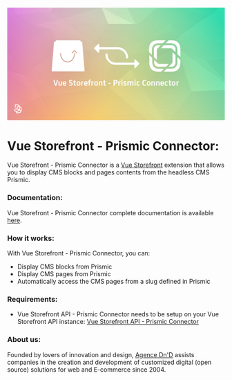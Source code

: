 ![Vue Storefront - Prismic Connector](doc/img/vue-storefront-prismic-connector-logo.png)

# Vue Storefront - Prismic Connector:

Vue Storefront - Prismic Connector is a [Vue Storefront](https://github.com/DivanteLtd/vue-storefront) extension that allows you to display CMS blocks and pages contents from the headless CMS Prismic.

### Documentation:

Vue Storefront - Prismic Connector complete documentation is available [here](doc/summary.md).

### How it works:

With Vue Storefront - Prismic Connector, you can:
* Display CMS blocks from Prismic
* Display CMS pages from Prismic
* Automatically access the CMS pages from a slug defined in Prismic

### Requirements:

* Vue Storefront API - Prismic Connector needs to be setup on your Vue Storefront API instance: [Vue Storefront API - Prismic Connector](https://github.com/Agence-DnD/vue-storefront-api-prismic-connector) 

### About us:

Founded by lovers of innovation and design, [Agence Dn'D](https://www.dnd.fr) assists companies in the creation and development of customized digital (open source) solutions for web and E-commerce since 2004.
